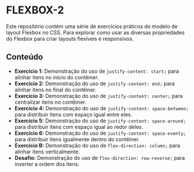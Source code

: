 # FLEXBOX-2

Este repositório contém uma série de exercícios práticos do modelo de layout Flexbox no CSS. Para explorar como usar as diversas propriedades do Flexbox para criar layouts flexíveis e responsivos.

## Conteúdo

* **Exercício 1:** Demonstração do uso de `justify-content: start;` para alinhar itens no início do contêiner.
* **Exercício 2:** Demonstração do uso de `justify-content: end;` para alinhar itens no final do contêiner.
* **Exercício 3:** Demonstração do uso de `justify-content: center;` para centralizar itens no contêiner.
* **Exercício 4:** Demonstração do uso de `justify-content: space-between;` para distribuir itens com espaço igual entre eles.
* **Exercício 5:** Demonstração do uso de `justify-content: space-around;` para distribuir itens com espaço igual ao redor deles.
* **Exercício 6:** Demonstração do uso de `justify-content: space-evenly;` para distribuir itens igualmente dentro do contêiner.
* **Exercício B:** Demonstração do uso de `flex-direction: column;` para alinhar itens verticalmente.
* **Desafio:** Demonstração do uso de `flex-direction: row-reverse;` para inverter a ordem dos itens.
